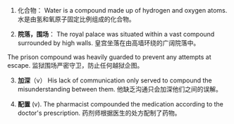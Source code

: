 1. 化合物：
Water is a compound made up of hydrogen and oxygen atoms.
水是由氢和氧原子固定比例组成的化合物。

2. **院落，围场**：
The royal palace was situated within a vast compound surrounded by high walls.
皇宫坐落在由高墙环绕的广阔院落中。

The prison compound was heavily guarded to prevent any attempts at escape.
监狱围场严密守卫，防止任何越狱企图。

3. **加深**（v）
His lack of communication only served to compound the misunderstanding between them.
他缺乏沟通只会加深他们之间的误解。

4. **配置** (v).
The pharmacist compounded the medication according to the doctor's prescription.
药剂师根据医生的处方配制了药物。